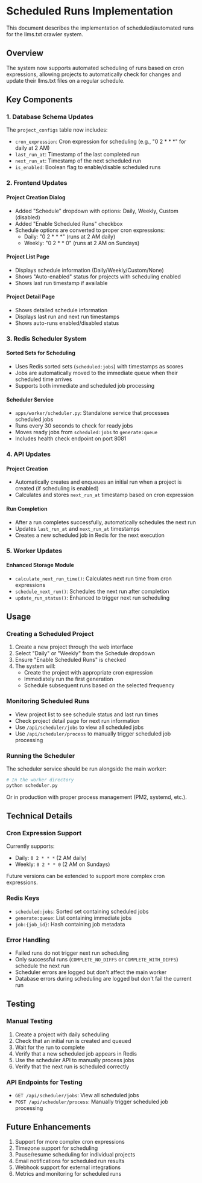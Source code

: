 # Scheduled Runs Implementation

This document describes the implementation of scheduled/automated runs for the llms.txt crawler system.

## Overview

The system now supports automated scheduling of runs based on cron expressions, allowing projects to automatically check for changes and update their llms.txt files on a regular schedule.

## Key Components

### 1. Database Schema Updates

The `project_configs` table now includes:
- `cron_expression`: Cron expression for scheduling (e.g., "0 2 * * *" for daily at 2 AM)
- `last_run_at`: Timestamp of the last completed run
- `next_run_at`: Timestamp of the next scheduled run
- `is_enabled`: Boolean flag to enable/disable scheduled runs

### 2. Frontend Updates

#### Project Creation Dialog
- Added "Schedule" dropdown with options: Daily, Weekly, Custom (disabled)
- Added "Enable Scheduled Runs" checkbox
- Schedule options are converted to proper cron expressions:
  - Daily: "0 2 * * *" (runs at 2 AM daily)
  - Weekly: "0 2 * * 0" (runs at 2 AM on Sundays)

#### Project List Page
- Displays schedule information (Daily/Weekly/Custom/None)
- Shows "Auto-enabled" status for projects with scheduling enabled
- Shows last run timestamp if available

#### Project Detail Page
- Shows detailed schedule information
- Displays last run and next run timestamps
- Shows auto-runs enabled/disabled status

### 3. Redis Scheduler System

#### Sorted Sets for Scheduling
- Uses Redis sorted sets (`scheduled:jobs`) with timestamps as scores
- Jobs are automatically moved to the immediate queue when their scheduled time arrives
- Supports both immediate and scheduled job processing

#### Scheduler Service
- `apps/worker/scheduler.py`: Standalone service that processes scheduled jobs
- Runs every 30 seconds to check for ready jobs
- Moves ready jobs from `scheduled:jobs` to `generate:queue`
- Includes health check endpoint on port 8081

### 4. API Updates

#### Project Creation
- Automatically creates and enqueues an initial run when a project is created (if scheduling is enabled)
- Calculates and stores `next_run_at` timestamp based on cron expression

#### Run Completion
- After a run completes successfully, automatically schedules the next run
- Updates `last_run_at` and `next_run_at` timestamps
- Creates a new scheduled job in Redis for the next execution

### 5. Worker Updates

#### Enhanced Storage Module
- `calculate_next_run_time()`: Calculates next run time from cron expressions
- `schedule_next_run()`: Schedules the next run after completion
- `update_run_status()`: Enhanced to trigger next run scheduling

## Usage

### Creating a Scheduled Project

1. Create a new project through the web interface
2. Select "Daily" or "Weekly" from the Schedule dropdown
3. Ensure "Enable Scheduled Runs" is checked
4. The system will:
   - Create the project with appropriate cron expression
   - Immediately run the first generation
   - Schedule subsequent runs based on the selected frequency

### Monitoring Scheduled Runs

- View project list to see schedule status and last run times
- Check project detail page for next run information
- Use `/api/scheduler/jobs` to view all scheduled jobs
- Use `/api/scheduler/process` to manually trigger scheduled job processing

### Running the Scheduler

The scheduler service should be run alongside the main worker:

```bash
# In the worker directory
python scheduler.py
```

Or in production with proper process management (PM2, systemd, etc.).

## Technical Details

### Cron Expression Support

Currently supports:
- Daily: `0 2 * * *` (2 AM daily)
- Weekly: `0 2 * * 0` (2 AM on Sundays)

Future versions can be extended to support more complex cron expressions.

### Redis Keys

- `scheduled:jobs`: Sorted set containing scheduled jobs
- `generate:queue`: List containing immediate jobs
- `job:{job_id}`: Hash containing job metadata

### Error Handling

- Failed runs do not trigger next run scheduling
- Only successful runs (`COMPLETE_NO_DIFFS` or `COMPLETE_WITH_DIFFS`) schedule the next run
- Scheduler errors are logged but don't affect the main worker
- Database errors during scheduling are logged but don't fail the current run

## Testing

### Manual Testing

1. Create a project with daily scheduling
2. Check that an initial run is created and queued
3. Wait for the run to complete
4. Verify that a new scheduled job appears in Redis
5. Use the scheduler API to manually process jobs
6. Verify that the next run is scheduled correctly

### API Endpoints for Testing

- `GET /api/scheduler/jobs`: View all scheduled jobs
- `POST /api/scheduler/process`: Manually trigger scheduled job processing

## Future Enhancements

1. Support for more complex cron expressions
2. Timezone support for scheduling
3. Pause/resume scheduling for individual projects
4. Email notifications for scheduled run results
5. Webhook support for external integrations
6. Metrics and monitoring for scheduled runs
